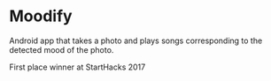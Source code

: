 # Moodify
Android app that takes a photo and plays songs corresponding to the detected mood of the photo.

First place winner at StartHacks 2017

